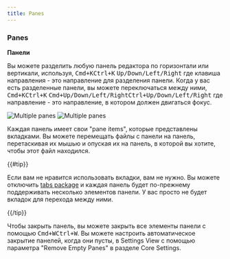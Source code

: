 ```yaml
---
title: Panes
---
```

### Panes
**Панели**

Вы можете разделить любую панель редактора по горизонтали или вертикали, используя, <kbd class="platform-mac">Cmd+K</kbd><kbd class="platform-windows platform-linux">Ctrl+K</kbd> <kbd class="platform-all">Up/Down/Left/Right</kbd> где клавиша направления - это направление для разделения панели. Когда у вас есть разделенные панели, вы можете переключаться между ними, <kbd class="platform-mac">Cmd+K</kbd><kbd class="platform-windows platform-linux">Ctrl+K</kbd> <kbd class="platform-mac">Cmd+Up/Down/Left/Right</kbd><kbd class="platform-windows platform-linux">Ctrl+Up/Down/Left/Right</kbd> где направление - это направление, в котором должен двигаться фокус.

![Multiple panes](../../images/panes.png "Multiple panes")
![Multiple panes](../images/panes.png "Multiple panes")

Каждая панель имеет свои "pane items", которые представлены вкладками. Вы можете перемещать файлы с панели на панель, перетаскивая их мышью и опуская их на панель, в которой вы хотите, чтобы этот файл находился.

{{#tip}}

Если вам не нравится использовать вкладки, вам не нужно. Вы можете отключить [tabs package](https://github.com/atom/tabs) и каждая панель будет по-прежнему поддерживать несколько элементов панели. У вас просто не будет вкладок для перехода между ними.

{{/tip}}

Чтобы закрыть панель, вы можете закрыть все элементы панели с помощью <kbd class="platform-mac">Cmd+W</kbd><kbd class="platform-windows platform-linux">Ctrl+W</kbd>. Вы можете настроить автоматическое закрытие панелей, когда они пусты, в Settings View с помощью параметра "Remove Empty Panes" в разделе Core Settings.
